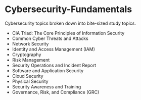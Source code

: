 # Cybersecurity-Fundamentals
Cybersecurity topics broken down into bite-sized study topics.

- CIA Triad: The Core Principles of Information Security
- Common Cyber Threats and Attacks
- Network Security
- Identity and Access Management (IAM)
- Cryptography
- Risk Management
- Security Operations and Incident Report
- Software and Application Security
- Cloud Security
- Physical Security
- Security Awareness and Training
- Governance, Risk, and Compliance (GRC)
